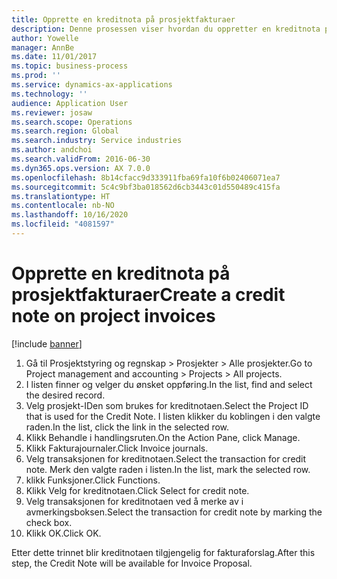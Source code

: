 ```yaml
---
title: Opprette en kreditnota på prosjektfakturaer
description: Denne prosessen viser hvordan du oppretter en kreditnota på prosjektfakturaer som er postert.
author: Yowelle
manager: AnnBe
ms.date: 11/01/2017
ms.topic: business-process
ms.prod: ''
ms.service: dynamics-ax-applications
ms.technology: ''
audience: Application User
ms.reviewer: josaw
ms.search.scope: Operations
ms.search.region: Global
ms.search.industry: Service industries
ms.author: andchoi
ms.search.validFrom: 2016-06-30
ms.dyn365.ops.version: AX 7.0.0
ms.openlocfilehash: 8b14cfacc9d333911fba69fa10f6b02406071ea7
ms.sourcegitcommit: 5c4c9bf3ba018562d6cb3443c01d550489c415fa
ms.translationtype: HT
ms.contentlocale: nb-NO
ms.lasthandoff: 10/16/2020
ms.locfileid: "4081597"
---
```

# <a name="create-a-credit-note-on-project-invoices"></a><span data-ttu-id="2646a-103">Opprette en kreditnota på prosjektfakturaer</span><span class="sxs-lookup"><span data-stu-id="2646a-103">Create a credit note on project invoices</span></span>

[!include [banner](../../includes/banner.md)]

1. <span data-ttu-id="2646a-104">Gå til Prosjektstyring og regnskap > Prosjekter > Alle prosjekter.</span><span class="sxs-lookup"><span data-stu-id="2646a-104">Go to Project management and accounting > Projects > All projects.</span></span> 
2. <span data-ttu-id="2646a-105">I listen finner og velger du ønsket oppføring.</span><span class="sxs-lookup"><span data-stu-id="2646a-105">In the list, find and select the desired record.</span></span> 
3. <span data-ttu-id="2646a-106">Velg prosjekt-IDen som brukes for kreditnotaen.</span><span class="sxs-lookup"><span data-stu-id="2646a-106">Select the Project ID that is used for the Credit Note.</span></span> <span data-ttu-id="2646a-107">I listen klikker du koblingen i den valgte raden.</span><span class="sxs-lookup"><span data-stu-id="2646a-107">In the list, click the link in the selected row.</span></span> 
4. <span data-ttu-id="2646a-108">Klikk Behandle i handlingsruten.</span><span class="sxs-lookup"><span data-stu-id="2646a-108">On the Action Pane, click Manage.</span></span> 
5. <span data-ttu-id="2646a-109">Klikk Fakturajournaler.</span><span class="sxs-lookup"><span data-stu-id="2646a-109">Click Invoice journals.</span></span> 
6. <span data-ttu-id="2646a-110">Velg transaksjonen for kreditnotaen.</span><span class="sxs-lookup"><span data-stu-id="2646a-110">Select the transaction for credit note.</span></span> <span data-ttu-id="2646a-111">Merk den valgte raden i listen.</span><span class="sxs-lookup"><span data-stu-id="2646a-111">In the list, mark the selected row.</span></span> 
7. <span data-ttu-id="2646a-112">klikk Funksjoner.</span><span class="sxs-lookup"><span data-stu-id="2646a-112">Click Functions.</span></span> 
8. <span data-ttu-id="2646a-113">Klikk Velg for kreditnotaen.</span><span class="sxs-lookup"><span data-stu-id="2646a-113">Click Select for credit note.</span></span> 
9. <span data-ttu-id="2646a-114">Velg transaksjonen for kreditnotaen ved å merke av i avmerkingsboksen.</span><span class="sxs-lookup"><span data-stu-id="2646a-114">Select the transaction for credit note by marking the check box.</span></span>
10. <span data-ttu-id="2646a-115">Klikk OK.</span><span class="sxs-lookup"><span data-stu-id="2646a-115">Click OK.</span></span> 

<span data-ttu-id="2646a-116">Etter dette trinnet blir kreditnotaen tilgjengelig for fakturaforslag.</span><span class="sxs-lookup"><span data-stu-id="2646a-116">After this step, the Credit Note will be available for Invoice Proposal.</span></span>
